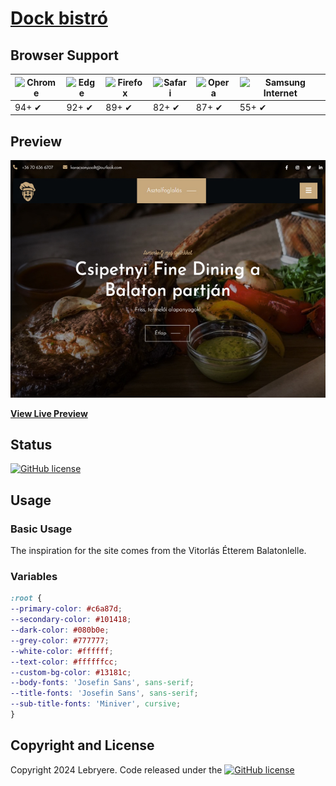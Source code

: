 # [Dock bistró](https://lebryere.github.io/Dock-bistro/)

## Browser Support

![Chrome](https://raw.githubusercontent.com/alrra/browser-logos/master/src/chrome/chrome_48x48.png) | ![Edge](https://raw.githubusercontent.com/alrra/browser-logos/master/src/edge/edge_48x48.png) | ![Firefox](https://raw.githubusercontent.com/alrra/browser-logos/master/src/firefox/firefox_48x48.png) | ![Safari](https://raw.githubusercontent.com/alrra/browser-logos/master/src/safari/safari_48x48.png) | ![Opera](https://raw.githubusercontent.com/alrra/browser-logos/master/src/opera/opera_48x48.png) | ![Samsung Internet](https://raw.githubusercontent.com/alrra/browser-logos/master/src/samsung-internet/samsung-internet_48x48.png)
--- | --- | --- | --- | --- | --- |
94+ ✔ | 92+ ✔ | 89+ ✔ | 82+ ✔ | 87+ ✔ | 55+ ✔ |

## Preview

[![Resume Preview](preview.jpg)](https://lebryere.github.io/Dock-bistro/)

**[View Live Preview](https://lebryere.github.io/Dock-bistro/)**

## Status

[![GitHub license](https://img.shields.io/badge/licence-extended_CC_BY_NC-green%3F%26style%3Dplastic?style=plastic)](https://raw.githubusercontent.com/LeBryere/Dock-bistro/master/LICENCE)

## Usage

### Basic Usage


The inspiration for the site comes from the Vitorlás Étterem Balatonlelle.

### Variables
```css
:root {
--primary-color: #c6a87d;
--secondary-color: #101418;
--dark-color: #080b0e;
--grey-color: #777777;
--white-color: #ffffff;
--text-color: #ffffffcc;
--custom-bg-color: #13181c;
--body-fonts: 'Josefin Sans', sans-serif;
--title-fonts: 'Josefin Sans', sans-serif;
--sub-title-fonts: 'Miniver', cursive;
}
```

## Copyright and License

Copyright 2024 Lebryere. Code released under the [![GitHub license](https://img.shields.io/badge/licence-extended_CC_BY_NC-green%3F%26style%3Dplastic?style=plastic)](https://raw.githubusercontent.com/LeBryere/Dock-bistromaster/LICENCE)
